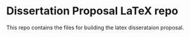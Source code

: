 # Dissertation Proposal LaTeX repo

This repo contains the files for building the latex disserataion proposal.
